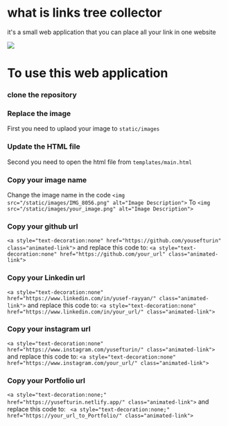 # what is links tree collector
it's a small web application that you can place all your link in one website

<img src="https://github.com/yousefturin/links_tree_collector/assets/94796673/a1a11989-ed96-4b0a-b865-b6800e91c218">

# To use this web application
### clone the repository

### Replace the image
First you need to uplaod your image to `static/images`

### Update the HTML file 
Second you need to open the html file from `templates/main.html`

### Copy your image name 
Change the image name in the code 
`<img src="/static/images/IMG_8056.png" alt="Image Description">`
To
`<img src="/static/images/your_image.png" alt="Image Description">`

### Copy your github url
`<a style="text-decoration:none" href="https://github.com/yousefturin" class="animated-link">`
and replace this code to: `<a style="text-decoration:none" href="https://github.com/your_url" class="animated-link">`

### Copy your Linkedin url
`<a style="text-decoration:none" href="https://www.linkedin.com/in/yusef-rayyan/" class="animated-link">`
and replace this code to: `<a style="text-decoration:none" href="https://www.linkedin.com/in/your_url/" class="animated-link">`

### Copy your instagram url
`<a style="text-decoration:none" href="https://www.instagram.com/yusefturin/" class="animated-link">`
and replace this code to: `<a style="text-decoration:none" href="https://www.instagram.com/your_url/" class="animated-link">`

### Copy your Portfolio url
`<a style="text-decoration:none;" href="https://yusefturin.netlify.app/" class="animated-link">`
and replace this code to: ` <a style="text-decoration:none;" href="https://your_url_to_Portfolio/" class="animated-link">`
